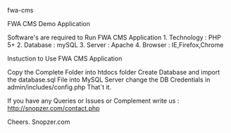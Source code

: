 fwa-cms

FWA CMS Demo Application

Software's are required to Run FWA CMS Application 1. Technology : PHP 5+ 2. Database : mySQL 3. Server : Apache 4. Browser : IE,Firefox,Chrome

Instuction to Use FWA CMS Application

Copy the Complete Folder into htdocs folder
Create Database and import the database.sql File into MySQL Server
change the DB Credentials in admin/includes/config.php
That`t it.

If you have any Queries or Issues or Complement write us : http://snopzer.com/contact.php

Cheers. 
Snopzer.com
